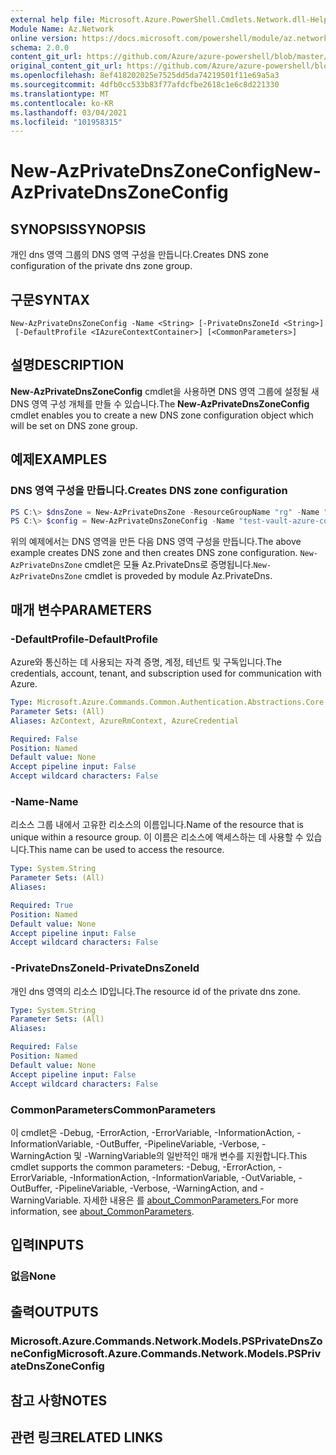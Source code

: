 ```yaml
---
external help file: Microsoft.Azure.PowerShell.Cmdlets.Network.dll-Help.xml
Module Name: Az.Network
online version: https://docs.microsoft.com/powershell/module/az.network/new-azprivatednszoneconfig
schema: 2.0.0
content_git_url: https://github.com/Azure/azure-powershell/blob/master/src/Network/Network/help/New-AzPrivateDnsZoneConfig.md
original_content_git_url: https://github.com/Azure/azure-powershell/blob/master/src/Network/Network/help/New-AzPrivateDnsZoneConfig.md
ms.openlocfilehash: 8ef418202025e7525dd5da74219501f11e69a5a3
ms.sourcegitcommit: 4dfb0cc533b83f77afdcfbe2618c1e6c8d221330
ms.translationtype: MT
ms.contentlocale: ko-KR
ms.lasthandoff: 03/04/2021
ms.locfileid: "101958315"
---
```

# <span data-ttu-id="23691-101">New-AzPrivateDnsZoneConfig</span><span class="sxs-lookup"><span data-stu-id="23691-101">New-AzPrivateDnsZoneConfig</span></span>

## <span data-ttu-id="23691-102">SYNOPSIS</span><span class="sxs-lookup"><span data-stu-id="23691-102">SYNOPSIS</span></span>
<span data-ttu-id="23691-103">개인 dns 영역 그룹의 DNS 영역 구성을 만듭니다.</span><span class="sxs-lookup"><span data-stu-id="23691-103">Creates DNS zone configuration of the private dns zone group.</span></span>

## <span data-ttu-id="23691-104">구문</span><span class="sxs-lookup"><span data-stu-id="23691-104">SYNTAX</span></span>

```
New-AzPrivateDnsZoneConfig -Name <String> [-PrivateDnsZoneId <String>]
 [-DefaultProfile <IAzureContextContainer>] [<CommonParameters>]
```

## <span data-ttu-id="23691-105">설명</span><span class="sxs-lookup"><span data-stu-id="23691-105">DESCRIPTION</span></span>
<span data-ttu-id="23691-106">**New-AzPrivateDnsZoneConfig** cmdlet을 사용하면 DNS 영역 그룹에 설정될 새 DNS 영역 구성 개체를 만들 수 있습니다.</span><span class="sxs-lookup"><span data-stu-id="23691-106">The **New-AzPrivateDnsZoneConfig** cmdlet enables you to create a new DNS zone configuration object which will be set on DNS zone group.</span></span>

## <span data-ttu-id="23691-107">예제</span><span class="sxs-lookup"><span data-stu-id="23691-107">EXAMPLES</span></span>

### <span data-ttu-id="23691-108">DNS 영역 구성을 만듭니다.</span><span class="sxs-lookup"><span data-stu-id="23691-108">Creates DNS zone configuration</span></span>
```powershell
PS C:\> $dnsZone = New-AzPrivateDnsZone -ResourceGroupName "rg" -Name "test.vault.azure.com"
PS C:\> $config = New-AzPrivateDnsZoneConfig -Name "test-vault-azure-com" -PrivateDnsZoneId $dnsZone.ResourceId
```

<span data-ttu-id="23691-109">위의 예제에서는 DNS 영역을 만든 다음 DNS 영역 구성을 만듭니다.</span><span class="sxs-lookup"><span data-stu-id="23691-109">The above example creates DNS zone and then creates DNS zone configuration.</span></span> <span data-ttu-id="23691-110">`New-AzPrivateDnsZone` cmdlet은 모듈 Az.PrivateDns로 증명됩니다.</span><span class="sxs-lookup"><span data-stu-id="23691-110">`New-AzPrivateDnsZone` cmdlet is proveded by module Az.PrivateDns.</span></span>

## <span data-ttu-id="23691-111">매개 변수</span><span class="sxs-lookup"><span data-stu-id="23691-111">PARAMETERS</span></span>

### <span data-ttu-id="23691-112">-DefaultProfile</span><span class="sxs-lookup"><span data-stu-id="23691-112">-DefaultProfile</span></span>
<span data-ttu-id="23691-113">Azure와 통신하는 데 사용되는 자격 증명, 계정, 테넌트 및 구독입니다.</span><span class="sxs-lookup"><span data-stu-id="23691-113">The credentials, account, tenant, and subscription used for communication with Azure.</span></span>

```yaml
Type: Microsoft.Azure.Commands.Common.Authentication.Abstractions.Core.IAzureContextContainer
Parameter Sets: (All)
Aliases: AzContext, AzureRmContext, AzureCredential

Required: False
Position: Named
Default value: None
Accept pipeline input: False
Accept wildcard characters: False
```

### <span data-ttu-id="23691-114">-Name</span><span class="sxs-lookup"><span data-stu-id="23691-114">-Name</span></span>
<span data-ttu-id="23691-115">리소스 그룹 내에서 고유한 리소스의 이름입니다.</span><span class="sxs-lookup"><span data-stu-id="23691-115">Name of the resource that is unique within a resource group.</span></span>
<span data-ttu-id="23691-116">이 이름은 리소스에 액세스하는 데 사용할 수 있습니다.</span><span class="sxs-lookup"><span data-stu-id="23691-116">This name can be used to access the resource.</span></span>

```yaml
Type: System.String
Parameter Sets: (All)
Aliases:

Required: True
Position: Named
Default value: None
Accept pipeline input: False
Accept wildcard characters: False
```

### <span data-ttu-id="23691-117">-PrivateDnsZoneId</span><span class="sxs-lookup"><span data-stu-id="23691-117">-PrivateDnsZoneId</span></span>
<span data-ttu-id="23691-118">개인 dns 영역의 리소스 ID입니다.</span><span class="sxs-lookup"><span data-stu-id="23691-118">The resource id of the private dns zone.</span></span>

```yaml
Type: System.String
Parameter Sets: (All)
Aliases:

Required: False
Position: Named
Default value: None
Accept pipeline input: False
Accept wildcard characters: False
```

### <span data-ttu-id="23691-119">CommonParameters</span><span class="sxs-lookup"><span data-stu-id="23691-119">CommonParameters</span></span>
<span data-ttu-id="23691-120">이 cmdlet은 -Debug, -ErrorAction, -ErrorVariable, -InformationAction, -InformationVariable, -OutBuffer, -PipelineVariable, -Verbose, -WarningAction 및 -WarningVariable의 일반적인 매개 변수를 지원합니다.</span><span class="sxs-lookup"><span data-stu-id="23691-120">This cmdlet supports the common parameters: -Debug, -ErrorAction, -ErrorVariable, -InformationAction, -InformationVariable, -OutVariable, -OutBuffer, -PipelineVariable, -Verbose, -WarningAction, and -WarningVariable.</span></span> <span data-ttu-id="23691-121">자세한 내용은 를 [about_CommonParameters.](http://go.microsoft.com/fwlink/?LinkID=113216)</span><span class="sxs-lookup"><span data-stu-id="23691-121">For more information, see [about_CommonParameters](http://go.microsoft.com/fwlink/?LinkID=113216).</span></span>

## <span data-ttu-id="23691-122">입력</span><span class="sxs-lookup"><span data-stu-id="23691-122">INPUTS</span></span>

### <span data-ttu-id="23691-123">없음</span><span class="sxs-lookup"><span data-stu-id="23691-123">None</span></span>

## <span data-ttu-id="23691-124">출력</span><span class="sxs-lookup"><span data-stu-id="23691-124">OUTPUTS</span></span>

### <span data-ttu-id="23691-125">Microsoft.Azure.Commands.Network.Models.PSPrivateDnsZoneConfig</span><span class="sxs-lookup"><span data-stu-id="23691-125">Microsoft.Azure.Commands.Network.Models.PSPrivateDnsZoneConfig</span></span>

## <span data-ttu-id="23691-126">참고 사항</span><span class="sxs-lookup"><span data-stu-id="23691-126">NOTES</span></span>

## <span data-ttu-id="23691-127">관련 링크</span><span class="sxs-lookup"><span data-stu-id="23691-127">RELATED LINKS</span></span>
